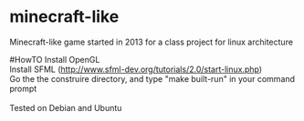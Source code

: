 # minecraft-like
Minecraft-like game started in 2013 for a class project for linux architecture

#HowTO
Install OpenGL <br />
Install SFML (http://www.sfml-dev.org/tutorials/2.0/start-linux.php) <br />
Go the the construire directory, and type "make built-run" in your command prompt <br />
 <br />
Tested on Debian and Ubuntu <br />
